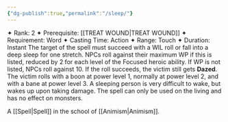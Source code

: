 ```yaml
---
{"dg-publish":true,"permalink":"/sleep/"}
---
```


✦ Rank: 2
✦ Prerequisite: [[TREAT WOUND\|TREAT WOUND]]
✦ Requirement: Word
✦ Casting Time: Action
✦ Range: Touch
✦ Duration: Instant
The target of the spell must succeed with a WIL roll or fall
into a deep sleep for one stretch. NPCs roll against their
maximum WP if this is listed, reduced by 2 for each level
of the Focused heroic ability. If WP is not listed, NPCs roll
against 10. If the roll succeeds, the victim still gets **Dazed**.
The victim rolls with a boon at power level 1, normally at
power level 2, and with a bane at power level 3. A sleeping
person is very difficult to wake, but wakes up upon taking
damage. The spell can only be used on the living and has
no effect on monsters.

A [[Spell\|Spell]] in the school of [[Animism\|Animism]].